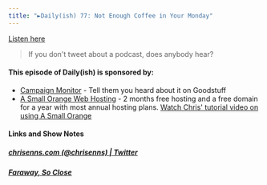 ```yaml
---
title: "►Daily(ish) 77: Not Enough Coffee in Your Monday"
---
```

<p><a href="http://goodstuff.fm/dailyish/77">Listen here</a></p>
<blockquote><p>
  If you don&#39;t tweet about a podcast, does anybody hear?
</p></blockquote>
<h4>This episode of Daily(ish) is sponsored by:</h4>
<ul>
<li><a href="http://ift.tt/rqRIS2">Campaign Monitor</a> - Tell them you heard about it on Goodstuff</li>
<li><a href="http://ift.tt/1oqsVa4">A Small Orange Web Hosting</a> - 2 months free hosting and a free domain for a year with most annual hosting plans. <a href="http://ift.tt/1CMk9eH">Watch Chris&#39; tutorial video on using A Small Orange</a></li>
</ul>
<h4>Links and Show Notes</h4>
<h5><a href="http://ift.tt/OIwX2B" target="_blank">chrisenns.com (@chrisenns) | Twitter</a></h5>
<h5><a href="http://ift.tt/NLMpDF" target="_blank">Faraway, So Close</a></h5>
